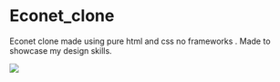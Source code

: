 # Econet_clone
Econet clone made using pure html and css no frameworks . Made to showcase my design skills.

<img src="https://i.ibb.co/BC8sJ7P/econet.png">

